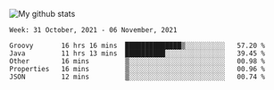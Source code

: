 ![My github stats](https://github-readme-stats.vercel.app/api?username=romvoid95&theme=gruvbox&include_all_commits=true&show_icons=true")

<!--START_SECTION:waka-->
```text
Week: 31 October, 2021 - 06 November, 2021

Groovy       16 hrs 16 mins  ██████████████▒░░░░░░░░░░   57.20 % 
Java         11 hrs 13 mins  ██████████░░░░░░░░░░░░░░░   39.45 % 
Other        16 mins         ▒░░░░░░░░░░░░░░░░░░░░░░░░   00.98 % 
Properties   16 mins         ▒░░░░░░░░░░░░░░░░░░░░░░░░   00.96 % 
JSON         12 mins         ▒░░░░░░░░░░░░░░░░░░░░░░░░   00.74 % 
```
<!--END_SECTION:waka-->
